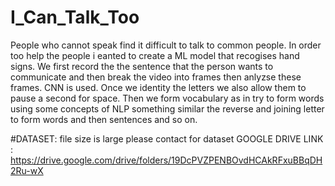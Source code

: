 # I_Can_Talk_Too
People who cannot speak find it difficult to talk to common people. In order too help the people i eanted to create a ML model that recogises hand signs. We first record the the sentence that the person wants to communicate and then break the video into frames then anlyzse these frames. CNN is used. Once we identity the letters we also allow them to pause a second for space. Then we form vocabulary as in try to form words using some concepts of NLP something similar the reverse and joining letter to form words and then sentences and so on.


#DATASET: file size is large please contact for dataset
 GOOGLE DRIVE LINK : https://drive.google.com/drive/folders/19DcPVZPENBOvdHCAkRFxuBBqDH2Ru-wX
